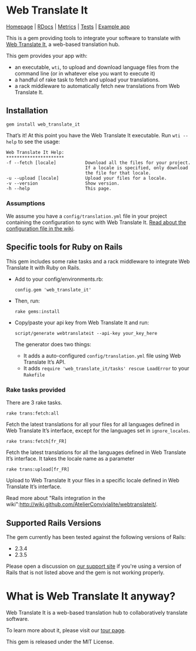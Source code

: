 # Web Translate It

[Homepage](https://webtranslateit.com) | 
[RDocs](http://yardoc.org/docs/AtelierConvivialite-webtranslateit) | 
[Metrics](http://getcaliper.com/caliper/project?repo=git%3A%2F%2Fgithub.com%2FAtelierConvivialite%2Fwebtranslateit.git) | 
[Tests](http://runcoderun.com/AtelierConvivialite/webtranslateit/builds/74a78c2b382cb1856fa0964ed4ad372b50872844/1/ruby_186) | 
[Example app](http://github.com/AtelierConvivialite/rails_example_app)

This is a gem providing tools to integrate your software to translate with [Web Translate It](https://webtranslateit.com), a web-based translation hub.

This gem provides your app with:

* an executable, `wti`, to upload and download language files from the command line (or in whatever else you want to execute it)
* a handful of rake task to fetch and upload your translations.
* a rack middleware to automatically fetch new translations from Web Translate It.

## Installation

    gem install web_translate_it
    
That’s it! At this point you have the Web Translate It executable. Run `wti --help` to see the usage:

    Web Translate It Help:
    **********************
    -f --fetch [locale]           Download all the files for your project.
                                  If a locale is specified, only download
                                  the file for that locale.
    -u --upload [locale]          Upload your files for a locale.
    -v --version                  Show version.
    -h --help                     This page.

### Assumptions

We assume you have a `config/translation.yml` file in your project containing the configuration to sync with Web Translate It. [Read about the configuration file in the wiki](http://wiki.github.com/AtelierConvivialite/webtranslateit/).

## Specific tools for Ruby on Rails

This gem includes some rake tasks and a rack middleware to integrate Web Translate It with Ruby on Rails.

* Add to your config/environments.rb:

    `config.gem 'web_translate_it'`
    
* Then, run:

    `rake gems:install`

* Copy/paste your api key from Web Translate It and run:

    `script/generate webtranslateit --api-key your_key_here`
    
  The generator does two things:
  
  - It adds a auto-configured `config/translation.yml` file using Web Translate It’s API.
  - It adds `require 'web_translate_it/tasks' rescue LoadError` to your `Rakefile`
  
### Rake tasks provided

There are 3 rake tasks.

    rake trans:fetch:all
  
Fetch the latest translations for all your files for all languages defined in Web Translate It’s interface, except for the languages set in `ignore_locales`.

    rake trans:fetch[fr_FR]
  
Fetch the latest translations for all the languages defined in Web Translate It’s interface. It takes the locale name as a parameter

    rake trans:upload[fr_FR]
    
Upload to Web Translate It your files in a specific locale defined in Web Translate It’s interface.

Read more about "Rails integration in the wiki":http://wiki.github.com/AtelierConvivialite/webtranslateit/.


## Supported Rails Versions

The gem currently has been tested against the following versions of Rails:

* 2.3.4
* 2.3.5

Please open a discussion on [our support site](http://help.webtranslateit.com) if you're using a version of Rails that is not listed above and the gem is not working properly.

# What is Web Translate It anyway?

Web Translate It is a web-based translation hub to collaboratively translate software.

To learn more about it, please visit our [tour page](https://webtranslateit.com/tour).

This gem is released under the MIT License.
